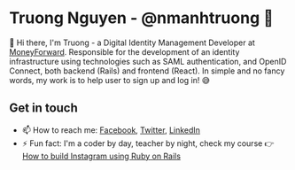 # Truong Nguyen - @nmanhtruong 🦁

👋 Hi there, I'm Truong - a Digital Identity Management Developer at [MoneyForward](http://corp.moneyforward.com/). Responsible for the development of an identity infrastructure using technologies such as SAML authentication, and OpenID Connect, both backend (Rails) and frontend (React). In simple and no fancy words, my work is to help user to sign up and log in! 😅

## Get in touch

- 📫 How to reach me: [Facebook](https://www.facebook.com/nmanhtruong), [Twitter](https://twitter.com/nmanhtruong), [LinkedIn](https://www.linkedin.com/in/nmanhtruong/)
- ⚡ Fun fact: I'm a coder by day, teacher by night, check my course 👉 [How to build Instagram using Ruby on Rails](https://www.udemy.com/course/how-to-build-instagram-using-ruby-on-rails/?referralCode=35E17584E756F4D00BAA)


<!--
**truongnmt/truongnmt** is a ✨ _special_ ✨ repository because its `README.md` (this file) appears on your GitHub profile.

Here are some ideas to get you started:

- 🔭 I’m currently working on ...
- 🌱 I’m currently learning ...
- 👯 I’m looking to collaborate on ...
- 🤔 I’m looking for help with ...
- 💬 Ask me about ...
- 📫 How to reach me: ...
- 😄 Pronouns: ...
- ⚡ Fun fact: ...
-->
